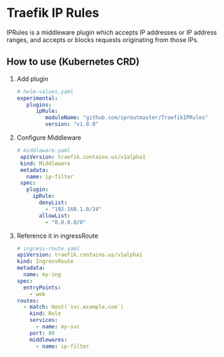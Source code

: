 # Traefik IP Rules

IPRules is a middleware plugin which accepts IP addresses or IP address ranges, and accepts or blocks requests
originating from those IPs.

## How to use (Kubernetes CRD)

1. Add plugin

   ```yaml
   # helm-values.yaml
   experimental:
      plugins:
         ipRule:
            moduleName: "github.com/sproutmaster/TraefikIPRules"
            version: "v1.0.0"
   ```
   
2. Configure Middleware
   ```yaml
   # middleware.yaml
    apiVersion: traefik.containo.us/v1alpha1
    kind: Middleware
    metadata:
      name: ip-filter
    spec:
      plugin:
        ipRule:
          denyList:
            - "192.168.1.0/24"
          allowList:
            - "0.0.0.0/0"
     ```
   
3. Reference it in ingressRoute

    ```yaml
    # ingress-route.yaml
    apiVersion: traefik.containo.us/v1alpha1
    kind: IngressRoute
    metadata:
      name: my-ing
    spec:
      entryPoints:
        - web
    routes:
      - match: Host(`svc.example.com`)
        kind: Rule
        services:
          - name: my-svc
        port: 80
        middlewares:
          - name: ip-filter
      ```
   